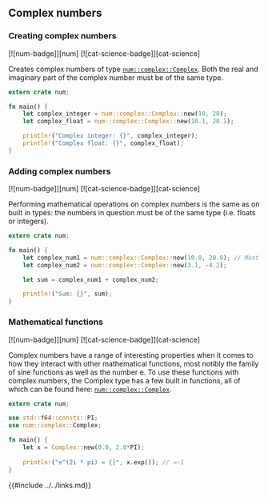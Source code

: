 ## Complex numbers

### Creating complex numbers

[![num-badge]][num] [![cat-science-badge]][cat-science]

Creates complex numbers of type [`num::complex::Complex`]. Both the real and
imaginary part of the complex number must be of the same type.

```rust
extern crate num;

fn main() {
    let complex_integer = num::complex::Complex::new(10, 20);
    let complex_float = num::complex::Complex::new(10.1, 20.1);

    println!("Complex integer: {}", complex_integer);
    println!("Complex float: {}", complex_float);
}
```

### Adding complex numbers

[![num-badge]][num] [![cat-science-badge]][cat-science]

Performing mathematical operations on complex numbers is the same as on
built in types: the numbers in question must be of the same type (i.e. floats
or integers).

```rust
extern crate num;

fn main() {
    let complex_num1 = num::complex::Complex::new(10.0, 20.0); // Must use floats
    let complex_num2 = num::complex::Complex::new(3.1, -4.2);

    let sum = complex_num1 + complex_num2;

    println!("Sum: {}", sum);
}
```

### Mathematical functions

[![num-badge]][num] [![cat-science-badge]][cat-science]

Complex numbers have a range of interesting properties when it comes to
how they interact with other mathematical functions, most notibly the family
of sine functions as well as the number e. To use these functions with
complex numbers, the Complex type has a few built in
functions, all of which can be found here: [`num::complex::Complex`].

```rust
extern crate num;

use std::f64::consts::PI;
use num::complex::Complex;

fn main() {
    let x = Complex::new(0.0, 2.0*PI);
    
    println!("e^(2i * pi) = {}", x.exp()); // =~1
}
```

[`num::complex::Complex`]: https://autumnai.github.io/cuticula/num/complex/struct.Complex.html

{{#include ../../links.md}}
